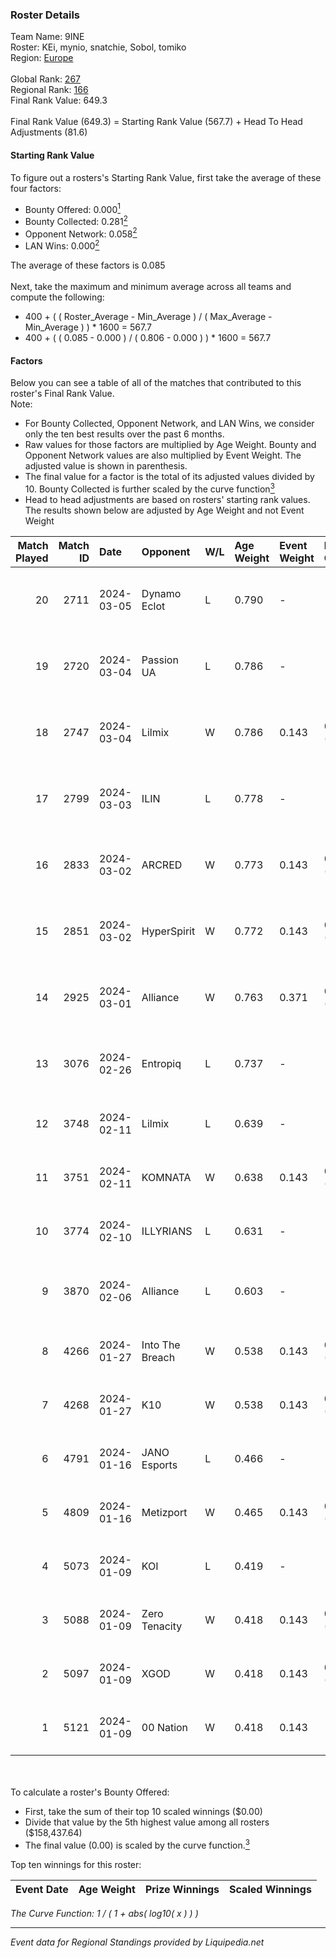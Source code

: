 ### Roster Details<br />
Team Name: 9INE<br />
Roster: KEi, mynio, snatchie, Sobol, tomiko<br />
Region: [Europe]( ../standings_europe.md)<br />
<br />
Global Rank: [267](../standings_global.md)<br />
Regional Rank: [166]( ../standings_europe.md)<br />
Final Rank Value:  649.3<br />
<br />
Final Rank Value (649.3) = Starting Rank Value (567.7) + Head To Head Adjustments (81.6)<br />

#### Starting Rank Value<br />
To figure out a rosters's Starting Rank Value, first take the average of these four factors:<br />
- Bounty Offered: 0.000[<sup>1</sup>](#table2)
- Bounty Collected: 0.281[<sup>2</sup>](#table1)
- Opponent Network: 0.058[<sup>2</sup>](#table1)
- LAN Wins: 0.000[<sup>2</sup>](#table1)

The average of these factors is 0.085<br />
<br />
Next, take the maximum and minimum average across all teams and compute the following:<br />
- 400 + ( ( Roster_Average - Min_Average ) / ( Max_Average - Min_Average ) ) * 1600 = 567.7
- 400 + ( ( 0.085 - 0.000 ) / ( 0.806 - 0.000 ) ) * 1600 = 567.7


#### Factors<br />
Below you can see a table of all of the matches that contributed to this roster's Final Rank Value.<br />
Note:<br />

- For Bounty Collected, Opponent Network, and LAN Wins, we consider only the ten best results over the past 6 months.
- Raw values for those factors are multiplied by Age Weight. Bounty and Opponent Network values are also multiplied by Event Weight. The adjusted value is shown in parenthesis.
- The final value for a factor is the total of its adjusted values divided by 10. Bounty Collected is further scaled by the curve function[<sup>3</sup>](#curveFunction)
- Head to head adjustments are based on rosters' starting rank values. The results shown below are adjusted by Age Weight and not Event Weight
<span id="table1"></span><br />


| Match Played | Match ID | Date       | Opponent        | W/L | Age Weight | Event Weight | Bounty Collected | Opponent Network | LAN Wins      | H2H Adj. | Roster                              |
| -: | -: | :- | :- | :- | :- | :- | :- | :- | :- | -: | :- |
|           20 |     2711 | 2024-03-05 | Dynamo Eclot    | L   | 0.790      | -            | -                | -                | -             |    -1.38 | KEi, mynio, snatchie, Sobol, tomiko |
|           19 |     2720 | 2024-03-04 | Passion UA      | L   | 0.786      | -            | -                | -                | -             |    -4.32 | KEi, mynio, SaMey, Sobol, tomiko    |
|           18 |     2747 | 2024-03-04 | Lilmix          | W   | 0.786      | 0.143        | 0.000 (0.000)    | 0.604 (0.068)    | false (0.000) |    11.62 | KEi, mynio, SaMey, Sobol, tomiko    |
|           17 |     2799 | 2024-03-03 | ILIN            | L   | 0.778      | -            | -                | -                | -             |   -11.83 | KEi, mynio, snatchie, Sobol, tomiko |
|           16 |     2833 | 2024-03-02 | ARCRED          | W   | 0.773      | 0.143        | 0.004 (0.000)    | 0.825 (0.091)    | false (0.000) |    18.17 | KEi, mynio, snatchie, Sobol, tomiko |
|           15 |     2851 | 2024-03-02 | HyperSpirit     | W   | 0.772      | 0.143        | 0.009 (0.001)    | 0.293 (0.032)    | false (0.000) |    14.22 | KEi, mynio, snatchie, Sobol, tomiko |
|           14 |     2925 | 2024-03-01 | Alliance        | W   | 0.763      | 0.371        | 0.017 (0.005)    | 0.729 (0.206)    | false (0.000) |    19.53 | KEi, mynio, snatchie, Sobol, tomiko |
|           13 |     3076 | 2024-02-26 | Entropiq        | L   | 0.737      | -            | -                | -                | -             |    -5.45 | KEi, mynio, SaMey, Sobol, tomiko    |
|           12 |     3748 | 2024-02-11 | Lilmix          | L   | 0.639      | -            | -                | -                | -             |    -9.97 | Bambosh, KEi, mhL, mynio, tomiko    |
|           11 |     3751 | 2024-02-11 | KOMNATA         | W   | 0.638      | 0.143        | 0.000 (0.000)    | -                | false (0.000) |     4.59 | Bambosh, KEi, mhL, mynio, tomiko    |
|           10 |     3774 | 2024-02-10 | ILLYRIANS       | L   | 0.631      | -            | -                | -                | -             |    -6.98 | Bambosh, KEi, mhL, mynio, tomiko    |
|            9 |     3870 | 2024-02-06 | Alliance        | L   | 0.603      | -            | -                | -                | -             |    -4.31 | KEi, mynio, SaMey, Sobol, tomiko    |
|            8 |     4266 | 2024-01-27 | Into The Breach | W   | 0.538      | 0.143        | 0.022 (0.002)    | 0.193 (0.015)    | false (0.000) |    12.89 | Bambosh, KEi, mhL, mynio, tomiko    |
|            7 |     4268 | 2024-01-27 | K10             | W   | 0.538      | 0.143        | 0.015 (0.001)    | 0.418 (0.032)    | false (0.000) |    14.13 | Bambosh, KEi, mhL, mynio, tomiko    |
|            6 |     4791 | 2024-01-16 | JANO Esports    | L   | 0.466      | -            | -                | -                | -             |    -4.05 | Bambosh, KEi, mhL, mynio, tomiko    |
|            5 |     4809 | 2024-01-16 | Metizport       | W   | 0.465      | 0.143        | 0.188 (0.013)    | 1.000 (0.066)    | false (0.000) |    13.23 | Bambosh, KEi, mhL, mynio, tomiko    |
|            4 |     5073 | 2024-01-09 | KOI             | L   | 0.419      | -            | -                | -                | -             |    -0.93 | Bambosh, KEi, mhL, mynio, tomiko    |
|            3 |     5088 | 2024-01-09 | Zero Tenacity   | W   | 0.418      | 0.143        | 0.095 (0.006)    | 1.000 (0.060)    | false (0.000) |    11.76 | Bambosh, KEi, mhL, mynio, tomiko    |
|            2 |     5097 | 2024-01-09 | XGOD            | W   | 0.418      | 0.143        | 0.000 (0.000)    | 0.056 (0.003)    | false (0.000) |     5.30 | Bambosh, KEi, mhL, mynio, tomiko    |
|            1 |     5121 | 2024-01-09 | 00 Nation       | W   | 0.418      | 0.143        | -                | 0.048 (0.003)    | -             |     5.35 | Bambosh, KEi, mhL, mynio, tomiko    |

<br />
<span id="table2"></span><br />
To calculate a roster's Bounty Offered:<br />

- First, take the sum of their top 10 scaled winnings ($0.00)
- Divide that value by the 5th highest value among all rosters ($158,437.64)
- The final value (0.00) is scaled by the curve function.[<sup>3</sup>](#curveFunction)

Top ten winnings for this roster:<br />

| Event Date | Age Weight | Prize Winnings | Scaled Winnings |
| :- | -: | :- | :- |


<span id="curveFunction"></span>_The Curve Function: 1 / ( 1 + abs( log10( x ) ) )_<br />

---
_Event data for Regional Standings provided by Liquipedia.net_<br />

